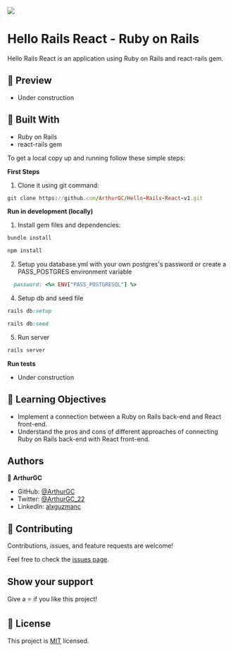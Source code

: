 ![](https://img.shields.io/badge/Microverse-blueviolet)
# Hello Rails React - Ruby on Rails

Hello Rails React is an application using Ruby on Rails and react-rails gem.
## :hammer: Preview

- Under construction

## :hammer: Built With

- Ruby on Rails
- react-rails gem

To get a local copy up and running follow these simple steps:

**First Steps**

1. Clone it using git command:
```ruby
git clone https://github.com/ArthurGC/Hello-Rails-React-v1.git
```

**Run in development (locally)**

1. Install gem files and dependencies:
```ruby
bundle install
```
```ruby
npm install
```
2. Setup you database.yml with your own postgres's password or create a PASS_POSTGRES environment variable 
```ruby
  password: <%= ENV["PASS_POSTGRESQL"] %>
```
4. Setup db and seed file
```ruby
rails db:setup
```
```ruby
rails db:seed
```
5. Run server
```ruby
rails server
```

**Run tests**

- Under construction

## :blue_book: Learning Objectives

- Implement a connection between a Ruby on Rails back-end and React front-end.
- Understand the pros and cons of different approaches of connecting Ruby on Rails back-end with React front-end.

## Authors

👤 **ArthurGC**

- GitHub: [@ArthurGC](https://github.com/ArthurGC)
- Twitter: [@ArthurGC_22](https://twitter.com/ArthurGC_22)
- LinkedIn: [alxguzmanc](https://www.linkedin.com/in/alxguzmanc/)

## 🤝 Contributing

Contributions, issues, and feature requests are welcome!

Feel free to check the [issues page](https://github.com/ArthurGC/Hello-Rails-React-v1/issues).

## Show your support

Give a ⭐️ if you like this project!

## 📝 License

This project is [MIT](LICENSE) licensed.

